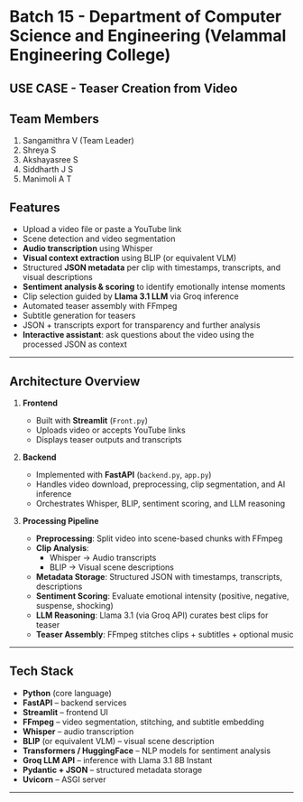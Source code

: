 # Batch 15 - Department of Computer Science and Engineering (Velammal Engineering College)
## USE CASE - Teaser Creation from Video
## Team Members 
1. Sangamithra V (Team Leader)
2. Shreya S
3. Akshayasree S 
4. Siddharth J S
5. Manimoli A T

## Features

- Upload a video file or paste a YouTube link
- Scene detection and video segmentation
- **Audio transcription** using Whisper  
- **Visual context extraction** using BLIP (or equivalent VLM)  
- Structured **JSON metadata** per clip with timestamps, transcripts, and visual descriptions
- **Sentiment analysis & scoring** to identify emotionally intense moments
- Clip selection guided by **Llama 3.1 LLM** via Groq inference
- Automated teaser assembly with FFmpeg
- Subtitle generation for teasers
- JSON + transcripts export for transparency and further analysis
- **Interactive assistant**: ask questions about the video using the processed JSON as context

---

## Architecture Overview

1. **Frontend**  
   - Built with **Streamlit** (`Front.py`)  
   - Uploads video or accepts YouTube links  
   - Displays teaser outputs and transcripts  

2. **Backend**  
   - Implemented with **FastAPI** (`backend.py`, `app.py`)  
   - Handles video download, preprocessing, clip segmentation, and AI inference  
   - Orchestrates Whisper, BLIP, sentiment scoring, and LLM reasoning  

3. **Processing Pipeline**
   - **Preprocessing**: Split video into scene-based chunks with FFmpeg  
   - **Clip Analysis**:  
     - Whisper → Audio transcripts  
     - BLIP → Visual scene descriptions  
   - **Metadata Storage**: Structured JSON with timestamps, transcripts, descriptions  
   - **Sentiment Scoring**: Evaluate emotional intensity (positive, negative, suspense, shocking)  
   - **LLM Reasoning**: Llama 3.1 (via Groq API) curates best clips for teaser  
   - **Teaser Assembly**: FFmpeg stitches clips + subtitles + optional music  

---

## Tech Stack

- **Python** (core language)
- **FastAPI** – backend services
- **Streamlit** – frontend UI
- **FFmpeg** – video segmentation, stitching, and subtitle embedding
- **Whisper** – audio transcription
- **BLIP** (or equivalent VLM) – visual scene description
- **Transformers / HuggingFace** – NLP models for sentiment analysis
- **Groq LLM API** – inference with Llama 3.1 8B Instant
- **Pydantic + JSON** – structured metadata storage
- **Uvicorn** – ASGI server

---

